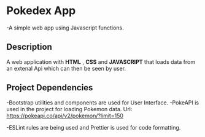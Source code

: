 # Pokedex App
-A simple web app using Javascript functions.


## Description
A web application with **HTML** , **CSS** and **JAVASCRIPT** that loads data from an extenal Api which can then be seen by user.

## Project Dependencies
-Bootstrap utilities and components are used for User Interface.
-PokeAPI is used in the project for loading Pokemon data.
Url: https://pokeapi.co/api/v2/pokemon/?limit=150

-ESLint rules are being used and Prettier is used for code formatting.




